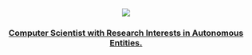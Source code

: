 
<h1  align="center">
<a  href="https://git.io/typing-svg">
<img  src="https://readme-typing-svg.herokuapp.com?size=27&center=true&vCenter=true&lines=👋🏾,+Morayo+here.+;Have+a+look+around.">

</h1>
<h3 align="center">Computer Scientist with Research Interests in Autonomous Entities. </h3>

<h4 My primary research interest is to understand and develop better ways of creating autonomous systems that excel in highly dynamic scenarios, unpredictable, unstable environments and interactions. </h4>

<!--

copy this line once stat is significant
|![](https://github-profile-summary-cards.vercel.app/api/cards/stats?username=moraskool&theme=apprentice)|![](https://github-profile-summary-cards.vercel.app/api/cards/repos-per-language?username=moraskool&theme=apprentice)|![](https://github-profile-summary-cards.vercel.app/api/cards/most-commit-language?username=moraskool&theme=apprentice)|
|-----|------|------|

**moraskool/moraskool** is a ✨ _special_ ✨ repository because its `README.md` (this file) appears on your GitHub profile.

Here are some ideas to get you started:

- 🔭 I’m currently working on ...
- 🌱 I’m currently learning ...
- 👯 I’m looking to collaborate on ...
- 🤔 I’m looking for help with ...
- 💬 Ask me about ...
- 📫 How to reach me: ...
- 😄 Pronouns: ...
- ⚡ Fun fact: ...
-->
